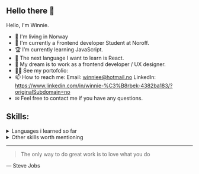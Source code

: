 ## Hello there 👋

Hello, I'm Winnie. 
- 🥶 I'm living in Norway
- 🏫 I'm currently a Frontend developer Student at Noroff. 
- 🏆 I’m currently learning JavaScript.
- 🏅 The next language I want to learn is React.
- 🤖 My dream is to work as a frontend developer / UX designer. 
- 👩‍🦳 See my portofolio: 
- 📫 How to reach me: Email: winniee@hotmail.no LinkedIn: https://www.linkedin.com/in/winnie-%C3%B8rbek-4382ba183/?originalSubdomain=no
- ✉ Feel free to contact me if you have any questions. 

## Skills:
<details>
<summary>Languages i learned so far</summary>

|      | Languages     |
|-----:|---------------|
|     1|   JavaScript  |
|     2|               |
|     3|               |
</details>

<details>
<summary>Other skills worth mentioning</summary>

|      | Languages     |
|-----:|---------------|
|     1|  Figma        |
|     2|  HTML AND CSS |
|     3|  WordPress    |
</details>


---
> The only way to do great work is to love what you do

— Steve Jobs



